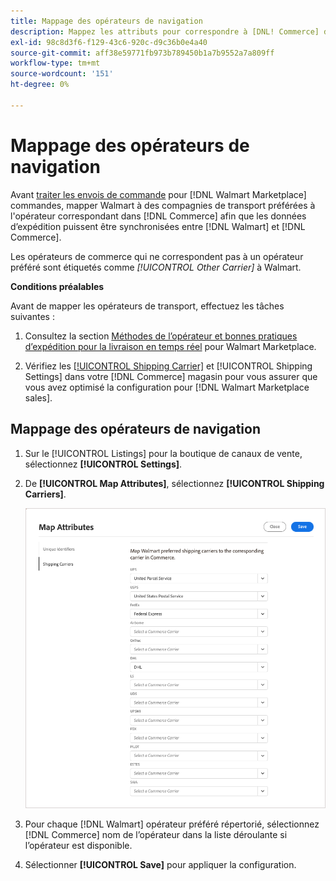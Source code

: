 ```yaml
---
title: Mappage des opérateurs de navigation
description: Mappez les attributs pour correspondre à [DNL! Commerce] de produits existants [!DNL Walmart Marketplace] listes et synchronisation des données entre [!DNL Channel Manager] et [!DNL Walmart].
exl-id: 98c8d3f6-f129-43c6-920c-d9c36b0e4a40
source-git-commit: aff38e59771fb973b789450b1a7b9552a7a809ff
workflow-type: tm+mt
source-wordcount: '151'
ht-degree: 0%

---
```



# Mappage des opérateurs de navigation

Avant [traiter les envois de commande](process-orders.md#ship-an-order) pour [!DNL Walmart Marketplace] commandes, mapper Walmart à des compagnies de transport préférées à l&#39;opérateur correspondant dans [!DNL Commerce] afin que les données d’expédition puissent être synchronisées entre [!DNL Walmart] et [!DNL Commerce].

Les opérateurs de commerce qui ne correspondent pas à un opérateur préféré sont étiquetés comme *[!UICONTROL Other Carrier]* à Walmart.

**Conditions préalables**

Avant de mapper les opérateurs de transport, effectuez les tâches suivantes :

1. Consultez la section [Méthodes de l’opérateur et bonnes pratiques d’expédition pour la livraison en temps réel](https://sellerhelp.walmart.com/s/guide?article=000009473) pour Walmart Marketplace.

1. Vérifiez les [[!UICONTROL Shipping Carrier]](https://docs.magento.com/user-guide/shipping/carriers.html) et [!UICONTROL Shipping Settings] dans votre [!DNL Commerce] magasin pour vous assurer que vous avez optimisé la configuration pour [!DNL Walmart Marketplace sales].

## Mappage des opérateurs de navigation

1. Sur le [!UICONTROL Listings] pour la boutique de canaux de vente, sélectionnez **[!UICONTROL Settings]**.

1. De **[!UICONTROL Map Attributes]**, sélectionnez **[!UICONTROL Shipping Carriers]**.

   ![Mappage des opérateurs de navigation](assets/map-shipping-carriers.png)

1. Pour chaque [!DNL Walmart] opérateur préféré répertorié, sélectionnez [!DNL Commerce] nom de l’opérateur dans la liste déroulante si l’opérateur est disponible.

1. Sélectionner **[!UICONTROL Save]** pour appliquer la configuration.
